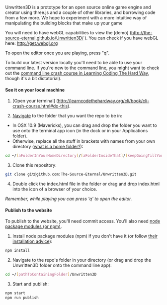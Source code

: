 Unwritten3D is a prototype for an open source online game engine and creator using three.js and a couple of other libraries, and borrowing code from a few more. We hope to experiment with a more intuitive way of manipulating the building blocks that make up your game

You will need to have webGL capabilities to view the [demo] (http://the-source-eternal.github.io/Unwritten3D/
). You can check if you have webGL here: http://get.webgl.org

To open the editor once you are playing, press "q".

To build our latest version locally you'll need to be able to use your command line. If you're new to the command line, you might want to check out the [command line crash course in Learning Coding The Hard Way](http://learncodethehardway.org/cli/book/cli-crash-course.html), though it's a bit dictatorial).

#### See it on your local machine
1) [Open your terminal] (http://learncodethehardway.org/cli/book/cli-crash-course.html#do-this).

2) [Navigate](http://en.wikipedia.org/wiki/Cd_(command)) to the folder that you want the repo to be in:

 - In OSX 10.9 (Mavericks), you can drag and drop the folder you want to use onto the terminal app icon (in the dock or in your Applications folder).
 - Otherwise, replace all the stuff in brackets with names from your own directory ([what is a home folder?](https://www.google.com/search?q=what+is+a+home+folder%3F&rlz=1C5ACMJ_enUS519US519&oq=what+is+a+home+folder%3F&aqs=chrome..69i57j0l5.2952j0j7&sourceid=chrome&es_sm=91&ie=UTF-8)):
```bash
cd ~/[aFolderInYourHomeDirectory]/[aFolderInsideThat]/[keepGoingTillYouReachTheFolderYouWant]
```

3) Clone this repository:
```bash
git clone git@github.com:The-Source-Eternal/Unwritten3D.git
```

4) Double click the index.html file in the folder or drag and drop index.html into the icon of a browser of your choice.

_Remember, while playing you can press 'q' to open the editor._

#### Publish to the website
To publish to the website, you'll need commit access. You'll also need [node package modules (or npm)](https://www.npmjs.org).

1) Install node package modules (npm) if you don't have it (or follow [their installation advice](http://blog.npmjs.org/post/85484771375/how-to-install-npm)):
```bash
npm install
```

2) Navigate to the repo's folder in your directory (or drag and drop the Unwritten3D folder onto the command line app):
```bash
cd ~/[pathToContainingFolder]/Unwritten3D
```

3) Start and publish:
```bash
npm start
npm run publish
```
